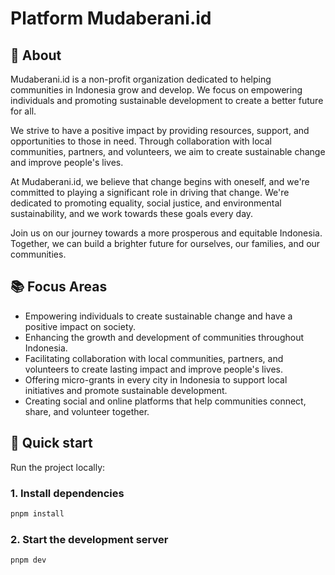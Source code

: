 # Platform Mudaberani.id

## 📖 About

Mudaberani.id is a non-profit organization dedicated to helping communities in Indonesia grow and develop. We focus on empowering individuals and promoting sustainable development to create a better future for all.

We strive to have a positive impact by providing resources, support, and opportunities to those in need. Through collaboration with local communities, partners, and volunteers, we aim to create sustainable change and improve people's lives.

At Mudaberani.id, we believe that change begins with oneself, and we're committed to playing a significant role in driving that change. We're dedicated to promoting equality, social justice, and environmental sustainability, and we work towards these goals every day.

Join us on our journey towards a more prosperous and equitable Indonesia. Together, we can build a brighter future for ourselves, our families, and our communities.

## 📚 Focus Areas

- Empowering individuals to create sustainable change and have a positive impact on society.
- Enhancing the growth and development of communities throughout Indonesia.
- Facilitating collaboration with local communities, partners, and volunteers to create lasting impact and improve people's lives.
- Offering micro-grants in every city in Indonesia to support local initiatives and promote sustainable development.
- Creating social and online platforms that help communities connect, share, and volunteer together.

## 🚀 Quick start

Run the project locally:

### 1. Install dependencies

```bash
pnpm install
```

### 2. Start the development server

```bash
pnpm dev
```

